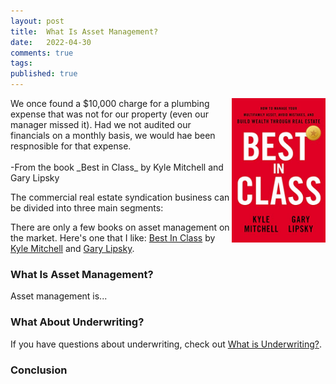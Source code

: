 ```yaml
---
layout: post
title:  What Is Asset Management?
date:   2022-04-30
comments: true
tags: 
published: true
---
```

  
<img src="/images/best_in_class.jpg" align="right" width="150" padding="20" alt="Best In Class" title="Best In Class" />

</blockquote>
We once found a $10,000 charge for a plumbing expense that was not for our property (even our manager missed it). Had we not audited our financials on a monthly basis, we would hae been respnosible for that expense.
<br/><br/>
-From the book _Best in Class_
by Kyle Mitchell and Gary Lipsky
</blockquote>

The commercial real estate syndication business can be divided into three main segments:



There are only a few books on asset management on the market. Here's one that I like: <a href="https://www.amazon.com/Best-Class-Multifamily-Mistakes-through-ebook/dp/B096YS1HYX/ref=tmm_kin_swatch_0?_encoding=UTF8&qid=1651193114&sr=8-1">Best In Class</a> by <a href="">Kyle Mitchell</a> and <a href="">Gary Lipsky</a>.

<!--more-->

### What Is Asset Management?

Asset management is...

### What About Underwriting?

If you have questions about underwriting, check out [What is Underwriting?](/blog/2022/01/31/what-is-underwriting/).


### Conclusion



